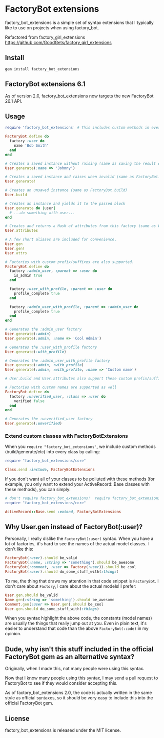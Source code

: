 # FactoryBot extensions

factory_bot_extensions is a simple set of syntax extensions that I typically like to use on projects when using factory_bot.

Refactored from factory_girl_extensions https://github.com/GoodGets/factory_girl_extensions

## Install

    gem install factory_bot_extensions

## FactoryBot extensions 6.1

As of version 2.0, factory_bot_extensions now targets the new FactoryBot 26.1 API.

## Usage

```ruby
require 'factory_bot_extensions' # This includes custom methods in every Class.  See below to customize this.

FactoryBot.define do
  factory :user do
    name 'Bob Smith'
  end
end

# Creates a saved instance without raising (same as saving the result of FactoryBot.build)
User.generate(:name => 'Johnny')

# Creates a saved instance and raises when invalid (same as FactoryBot.create)
User.generate!

# Creates an unsaved instance (same as FactoryBot.build)
User.build

# Creates an instance and yields it to the passed block
User.generate do |user|
  # ...do something with user...
end

# Creates and returns a Hash of attributes from this factory (same as FactoryBot.attributes_for).
User.attributes

# A few short aliases are included for convenience.
User.gen
User.gen!
User.attrs

# Factories with custom prefix/suffixes are also supported.
FactoryBot.define do
  factory :admin_user, :parent => :user do
    is_admin true
  end

  factory :user_with_profile, :parent => :user do
    profile_complete true
  end

  factory :admin_user_with_profile, :parent => :admin_user do
    profile_complete true
  end
end

# Generates the :admin_user factory
User.generate(:admin)
User.generate(:admin, :name => 'Cool Admin')

# Generates the :user_with_profile factory
User.generate(:with_profile)

# Generates the :admin_user_with_profile factory
User.generate(:admin, :with_profile)
User.generate(:admin, :with_profile, :name => 'Custom name')

# User.build and User.attributes also support these custom prefix/suffixes.

# Factories with custom names are supported as well
FactoryBot.define do
  factory :unverified_user, :class => :user do
    verified false
  end
end

# Generates the :unverified_user factory
User.generate(:unverified)
```

### Extend custom classes with FactoryBotExtensions

When you `require "factory_bot_extensions"`, we include custom methods (build/generate/etc) into 
every class by calling:

```ruby
require "factory_bot_extensions/core"

Class.send :include, FactoryBotExtensions
```

If you don't want all of your classes to be polluted with these methods (for example, you only want 
to extend your ActiveRecord::Base classes with these methods), you can simply:

```ruby
# don't require factory_bot_extensions!  require factory_bot_extensions/core instead.
require "factory_bot_extensions/core"

ActiveRecord::Base.send :extend, FactoryBotExtensions
```

## Why User.gen instead of FactoryBot(:user)?

Personally, I really dislike the `FactoryBot(:user)` syntax.  When you have a lot of 
factories, it's hard to see the names of the actual model classes.  I don't like this:

```ruby
FactoryBot(:user).should be_valid
FactoryBot(:name, :string => 'something').should be_awesome
FactoryBot(:comment, :user => Factory(:user)).should be_cool
FactoryBot(:user).should do_some_stuff_with(:things)
```

To me, the thing that draws my attention in that code snippet is `FactoryBot`. 
I don't care about `Factory`, I care about the actual models!  I prefer:

```ruby
User.gen.should be_valid
Name.gen(:string => 'something').should be_awesome
Comment.gen(:user => User.gen).should be_cool
User.gen.should do_some_stuff_with(:things)
```

When you syntax highlight the above code, the constants (model names) are usually 
the things that really jump out at you.  Even in plain text, it's easier to 
understand that code than the above `FactoryBot(:code)` in my opinion.

## Dude, why isn't this stuff included in the official FactoryBot gem as an alternative syntax?

Originally, when I made this, not many people were using this syntax.

Now that I know many people using this syntax, I may send a pull request to FactoryBot to see if they would consider accepting this.

As of factory_bot_extensions 2.0, the code is actually written in the same style as official syntaxes, so it should be very easy to include this into the official FactoryBot gem.

## License

factory_bot_extensions is released under the MIT license.

